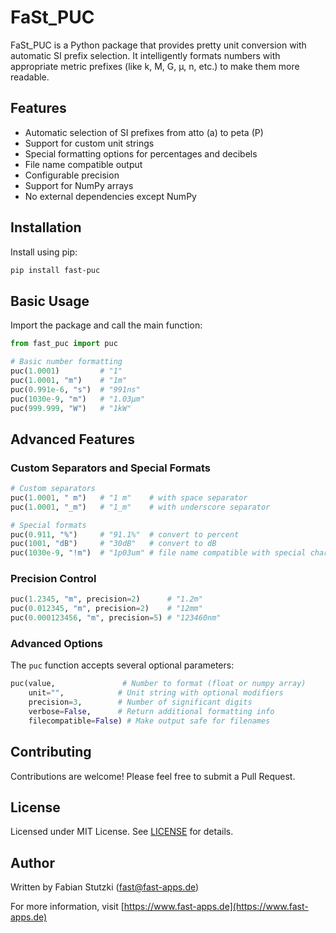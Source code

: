 # FaSt_PUC

FaSt_PUC is a Python package that provides pretty unit conversion with automatic SI prefix selection. It intelligently formats numbers with appropriate metric prefixes (like k, M, G, µ, n, etc.) to make them more readable.

## Features

- Automatic selection of SI prefixes from atto (a) to peta (P)
- Support for custom unit strings
- Special formatting options for percentages and decibels
- File name compatible output
- Configurable precision
- Support for NumPy arrays
- No external dependencies except NumPy

## Installation

Install using pip:

```bash
pip install fast-puc
```

## Basic Usage

Import the package and call the main function:

```python
from fast_puc import puc

# Basic number formatting
puc(1.0001)         # "1"
puc(1.0001, "m")    # "1m"
puc(0.991e-6, "s")  # "991ns"
puc(1030e-9, "m")   # "1.03µm"
puc(999.999, "W")   # "1kW"
```

## Advanced Features

### Custom Separators and Special Formats

```python
# Custom separators
puc(1.0001, " m")   # "1 m"    # with space separator
puc(1.0001, "_m")   # "1_m"    # with underscore separator

# Special formats
puc(0.911, "%")     # "91.1%"  # convert to percent
puc(1001, "dB")     # "30dB"   # convert to dB
puc(1030e-9, "!m")  # "1p03um" # file name compatible with special character !
```

### Precision Control

```python
puc(1.2345, "m", precision=2)      # "1.2m"
puc(0.012345, "m", precision=2)    # "12mm"
puc(0.000123456, "m", precision=5) # "123460nm"
```

### Advanced Options

The `puc` function accepts several optional parameters:

```python
puc(value,               # Number to format (float or numpy array)
    unit="",            # Unit string with optional modifiers
    precision=3,        # Number of significant digits
    verbose=False,      # Return additional formatting info
    filecompatible=False) # Make output safe for filenames
```

## Contributing

Contributions are welcome! Please feel free to submit a Pull Request.

## License

Licensed under MIT License. See [LICENSE](LICENSE) for details.

## Author

Written by Fabian Stutzki (fast@fast-apps.de)

For more information, visit [https://www.fast-apps.de](https://www.fast-apps.de)